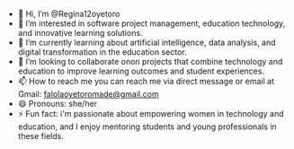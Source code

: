 - 👋 Hi, I’m @Regina12oyetoro
- 👀 I’m interested in software project management, education technology, and innovative learning solutions.
- 🌱 I’m currently learning about artificial intelligence, data analysis, and digital transformation in the education sector.
- 💞️ I’m looking to collaborate onon projects that combine technology and education to improve learning outcomes and student experiences. 
- 📫 How to reach me you can reach me via direct message or email at Gmail: falolaoyetoromade@gmail.com
- 😄 Pronouns: she/her
- ⚡ Fun fact: i'm  passionate about empowering women in technology and education, and I enjoy mentoring students and young professionals in these fields.

<!---
Regina12oyetoro/Regina12oyetoro is a ✨ special ✨ repository because its `README.md` (this file) appears on your GitHub profile.
You can click the Preview link to take a look at your changes.
--->
